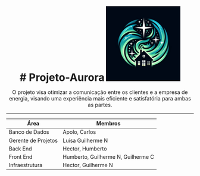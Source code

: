 <div align="center">
    <h1 style="display: inline;"># Projeto-Aurora</h1>
    <img src="https://github.com/GuilhermeNobrega/GuilhermeNobrega/blob/main/Untitled.jpg" alt="Photo" width="200" style="display: inline;">
</div>

<div align="center">
    <p>O projeto visa otimizar a comunicação entre os clientes e a empresa de energia, visando uma experiência mais eficiente e satisfatória para ambas as partes.</p>
</div>

<hr>

<div align="center">
    <table>
        <thead>
            <tr>
                <th>Área</th>
                <th>Membros</th>
            </tr>
        </thead>
        <tbody>
            <tr>
                <td>Banco de Dados</td>
                <td>Apolo, Carlos</td>
            </tr>
            <tr>
                <td>Gerente de Projetos</td>
                <td>Luísa Guilherme N</td>
            </tr>
            <tr>
                <td>Back End</td>
                <td>Hector, Humberto</td>
            </tr>
            <tr>
                <td>Front End</td>
                <td>Humberto, Guilherme N, Guilherme C</td>
            </tr>
            <tr>
                <td>Infraestrutura</td>
                <td>Hector, Guilherme N</td>
            </tr>
        </tbody>
    </table>
</div>
